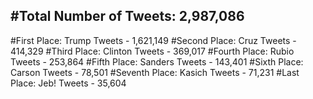 #Total Number of Tweets: 2,987,086 
---
#First Place: Trump Tweets - 1,621,149
#Second Place: Cruz Tweets - 414,329
#Third Place: Clinton Tweets - 369,017
#Fourth Place: Rubio Tweets - 253,864
#Fifth Place: Sanders Tweets - 143,401
#Sixth Place: Carson Tweets - 78,501
#Seventh Place: Kasich Tweets - 71,231
#Last Place: Jeb! Tweets - 35,604
